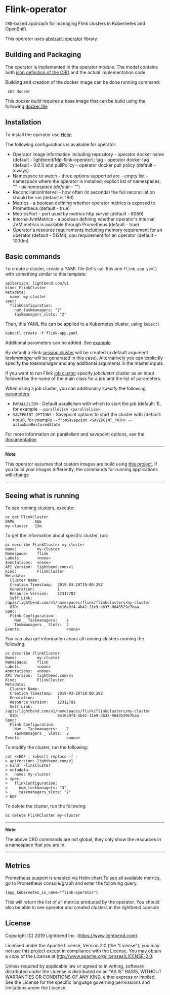 # Flink-operator


`CRD`-based approach for managing Flink clusters in Kubernetes and OpenShift.

This operator uses [abstract-operator](https://github.com/jvm-operators/abstract-operator) library.

## Building and Packaging

The operator is implemented in the operator module. The model contains both
[json definition of the CRD](operator/resources/schema/flinkCluster.json) and the actual
implementation code.

Building and creation of the docker image can be done running command:
````
 sbt docker 
````
This _docker build_ requires a base image that can be build using the following [docker file](./Dockerfile)

## Installation

To install the operator use [Helm](helm/flink-operator)

The following configurations is available for operator:
* Operator image information including repository - operator docker name (default - lightbend/fdp-flink-operator); tag - operator docker tag (default - 0.0.1) and pullPolicy - operator docker pull policy (default - always)
* Namespace to watch - three options supported are - empty list - namespace where the operator is installed; explicit list of namespaces, “*” - all namespace (default - “*”)
* ReconciliationInterval - how often (in seconds) the full reconciliation should be run (default is 180)
* Metrics - a boolean defining whether operator metrics is exposed to Prometheus (default - true)
* MetricsPort - port used by metrics http server (default - 8080)
* InternalJvmMetrics - a boolean defining whether operator's internal JVM metrics is available through Prometheus (default - true)
* Operator's resource requirements including memory requirement for an operator (default - 512Mi); cpu requirement for an operator (default - 1000m)

## Basic commands

To create a cluster, create a YAML file (let's call this one `flink-app.yaml`) with something similar to this template:
```
apiVersion: lightbend.com/v1
kind: FlinkCluster
metadata:
  name: my-cluster
spec:
  flinkConfiguration:
    num_taskmanagers: "2"
    taskmanagers_slots: "2"

```

Then, this YAML file can be applied to a Kubernetes cluster, using `kubectl`
```
kubectl create -f flink-app.yaml
```

Additional parameters can be added. See [example](yaml/cluster_complete.yaml)

By default a Flink [session cluster](https://ci.apache.org/projects/flink/flink-docs-stable/ops/deployment/kubernetes.html#flink-session-cluster-on-kubernetes) will be created
(a default argument *taskmanager* will be generated in this case).
Alternatively you can explicitly specify the *taskmanager* and any additional arguments in the master inputs.

If you want to run Flink [job cluster](https://ci.apache.org/projects/flink/flink-docs-stable/ops/deployment/kubernetes.html#flink-job-cluster-on-kubernetes) specify
*jobcluster* cluster as an input followed by the name of the main class for a job and the list of parameters.

When using a job cluster, you can additionally specify the following [parameters](https://github.com/apache/flink/tree/release-1.7/flink-container/docker#deploying-via-docker-compose):
* `PARALLELISM` - Default parallelism with which to start the job (default: 1), for example `--parallelism <parallelism>`
* `SAVEPOINT_OPTIONS` - Savepoint options to start the cluster with (default: none), for example `--fromSavepoint <SAVEPOINT_PATH> --allowNonRestoredState`

For more information on parallelism and savepoint options, see the [documentation](https://ci.apache.org/projects/flink/flink-docs-stable/ops/cli.html#usage)

---
**Note**

This operator assumes that custom images are build using [this project](https://github.com/lightbend/fdp-flink-build).
If you build your images differently, the commands for running applications will change

---

## Seeing what is running

To see running clusters, execute:

````
oc get FlinkCluster
NAME         AGE
my-cluster   13m
```` 

To get the information about specific cluster, run:

````
oc describe FlinkCluster my-cluster
Name:         my-cluster
Namespace:    flink
Labels:       <none>
Annotations:  <none>
API Version:  lightbend.com/v1
Kind:         FlinkCluster
Metadata:
  Cluster Name:        
  Creation Timestamp:  2019-03-20T19:00:29Z
  Generation:          1
  Resource Version:    12312782
  Self Link:           /apis/lightbend.com/v1/namespaces/flink/flinkclusters/my-cluster
  UID:                 6e16a9f4-4b42-11e9-bb33-0643529e7baa
Spec:
  Flink Configuration:
    Num _ Taskmanagers:    2
    Taskmanagers _ Slots:  2
Events:                    <none>
````
You can also get information about all running clusters running the following:
````
oc describe FlinkCluster
Name:         my-cluster
Namespace:    flink
Labels:       <none>
Annotations:  <none>
API Version:  lightbend.com/v1
Kind:         FlinkCluster
Metadata:
  Cluster Name:        
  Creation Timestamp:  2019-03-20T19:00:29Z
  Generation:          1
  Resource Version:    12312782
  Self Link:           /apis/lightbend.com/v1/namespaces/flink/flinkclusters/my-cluster
  UID:                 6e16a9f4-4b42-11e9-bb33-0643529e7baa
Spec:
  Flink Configuration:
    Num _ Taskmanagers:    2
    Taskmanagers _ Slots:  2
Events:                    <none>
````

To modify the cluster, run the following:
````
cat <<EOF | kubectl replace -f -
> apiVersion: lightbend.com/v1
> kind: FlinkCluster
> metadata:
>   name: my-cluster
> spec:
>   flinkConfiguration:
>     num_taskmanagers: "3"
>     taskmanagers_slots: "2"
> EOF
````

To delete the cluster, run the following:
````
oc delete FlinkCluster my-cluster
````

---
**Note**

The above CRD commands are not global, they only show the resources in a namespace that you are in.

---

## Metrics

Prometheus support is enabled via Helm chart
To see all available metrics, go to Prometheus console/graph and enter the following query:
````
{app_kubernetes_io_name="flink-operator"}
````
This will return the list of all metrics produced by the operator.
You should also be able to see operator and created clusters in the lightbend console

## License

Copyright (C) 2019 Lightbend Inc. (https://www.lightbend.com).

Licensed under the Apache License, Version 2.0 (the "License"); you may not use this project except in compliance with the License. You may obtain a copy of the License at http://www.apache.org/licenses/LICENSE-2.0.

Unless required by applicable law or agreed to in writing, software distributed under the License is distributed on an "AS IS" BASIS, WITHOUT WARRANTIES OR CONDITIONS OF ANY KIND, either express or implied. See the License for the specific language governing permissions and limitations under the License.
